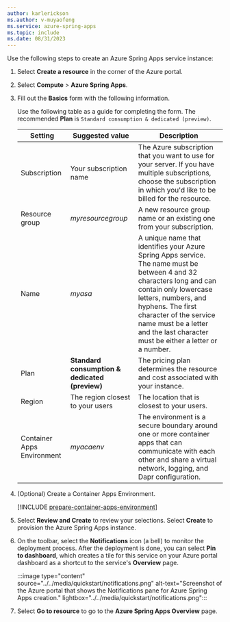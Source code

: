 ```yaml
---
author: karlerickson
ms.author: v-muyaofeng
ms.service: azure-spring-apps
ms.topic: include
ms.date: 08/31/2023
---
```


<!-- 
To reuse the Spring Apps instance creation steps in other articles, a separate markdown file is used to describe how to provision Spring Apps instance.

[!INCLUDE [provision-consumption-azure-spring-apps](provision-consumption-azure-spring-apps.md)]

-->

Use the following steps to create an Azure Spring Apps service instance:

1. Select **Create a resource** in the corner of the Azure portal.

1. Select **Compute** > **Azure Spring Apps**.

1. Fill out the **Basics** form with the following information.

   Use the following table as a guide for completing the form. The recommended **Plan** is `Standard consumption & dedicated (preview)`.

   | Setting                    | Suggested value                                | Description                                                                                                                                                                                                                                                                                        |
   |----------------------------|------------------------------------------------|----------------------------------------------------------------------------------------------------------------------------------------------------------------------------------------------------------------------------------------------------------------------------------------------------|
   | Subscription               | Your subscription name                         | The  Azure subscription that you want to use for your server. If you have multiple subscriptions, choose the subscription in which you'd like to be billed for the resource.                                                                                                                       |
   | Resource group             | *myresourcegroup*                              | A new resource group name or an existing one from your subscription.                                                                                                                                                                                                                               |
   | Name                       | *myasa*                                        | A unique name that identifies your Azure Spring Apps service. The name must be between 4 and 32 characters long and can contain only lowercase letters, numbers, and hyphens. The first character of the service name must be a letter and the last character must be either a letter or a number. |
   | Plan                       | **Standard consumption & dedicated (preview)** | The pricing plan determines the resource and cost associated with your instance.                                                                                                                                                                                                                   |
   | Region                     | The region closest to your users               | The location that is closest to your users.                                                                                                                                                                                                                                                        |
   | Container Apps Environment | *myacaenv*                                     | The environment is a secure boundary around one or more container apps that can communicate with each other and share a virtual network, logging, and Dapr configuration.                                                                                                                          |

1. (Optional) Create a Container Apps Environment.

   [!INCLUDE [prepare-container-apps-environment](prepare-container-apps-environment.md)]

1. Select **Review and Create** to review your selections. Select **Create** to provision the Azure Spring Apps instance.

1. On the toolbar, select the **Notifications** icon (a bell) to monitor the deployment process. After the deployment is done, you can select **Pin to dashboard**, which creates a tile for this service on your Azure portal dashboard as a shortcut to the service's **Overview** page.

   :::image type="content" source="../../media/quickstart/notifications.png" alt-text="Screenshot of the Azure portal that shows the Notifications pane for Azure Spring Apps creation." lightbox="../../media/quickstart/notifications.png":::

1. Select **Go to resource** to go to the **Azure Spring Apps Overview** page.
